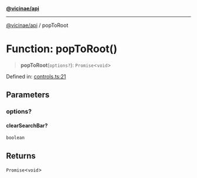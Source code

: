 [**@vicinae/api**](../README.md)

***

[@vicinae/api](../README.md) / popToRoot

# Function: popToRoot()

> **popToRoot**(`options?`): `Promise`\<`void`\>

Defined in: [controls.ts:21](https://github.com/vicinaehq/vicinae/blob/c742d5fc509336339909dd669955b863f086bf4e/api/src/api/controls.ts#L21)

## Parameters

### options?

#### clearSearchBar?

`boolean`

## Returns

`Promise`\<`void`\>
